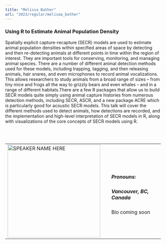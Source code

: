 ```yaml
---
title: "Melissa Bather"
url: "2023/regular/melisaa_bather"
---
```


### Using R to Estimate Animal Population Density

Spatially explicit capture-recapture (SECR) models are used to estimate animal population densities within specified areas of space by detecting and then re-detecting animals at different points in time within the region of interest. They are important tools for conserving, monitoring, and managing animal species. There are a number of different animal detection methods used for these models, including trapping, tagging, and then releasing animals, hair snares, and even microphones to record animal vocalizations. This allows researchers to study animals from a broad range of sizes – from tiny mice and frogs all the way to grizzly bears and even whales – and in a range of different habitats.There are a few R packages that allow us to build SECR models quite simply using animal capture histories from numerous detection methods, including SECR, ASCR, and a new package ACRE which is particularly good for acoustic SECR models. This talk will cover the different methods used to detect animals, how detections are recorded, and the implementation and high-level interpretation of SECR models in R, along with visualizations of the core concepts of SECR models using R.

<br><br>

<table>
  <tr><td><img width="300px" style="float: left; padding: 0px 20px 0px 0px;" 
           src="../../../../img/logo/logo_2023/logo_2023.png" alt="SPEAKER NAME HERE"></td>
  <td>
      <h5>Pronouns: </h5>
      <h5>Vancouver, BC, Canada</h5>
      Bio coming soon
      </td></tr>

</table>


